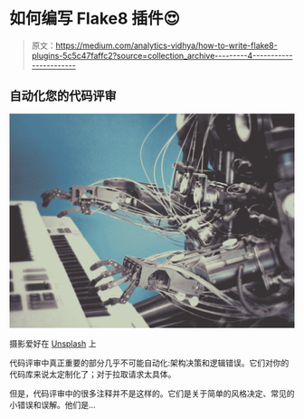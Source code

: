 # 如何编写 Flake8 插件😍

> 原文：<https://medium.com/analytics-vidhya/how-to-write-flake8-plugins-5c5c47faffc2?source=collection_archive---------4----------------------->

## 自动化您的代码评审

![](img/94405d47e7a0671048478c2ee7bdbdd9.png)

摄影爱好在 [Unsplash](https://unsplash.com?utm_source=medium&utm_medium=referral) 上

代码评审中真正重要的部分几乎不可能自动化:架构决策和逻辑错误。它们对你的代码库来说太定制化了；对于拉取请求太具体。

但是，代码评审中的很多注释并不是这样的。它们是关于简单的风格决定、常见的小错误和误解。他们是…